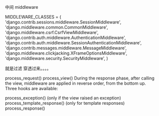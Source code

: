

中间 middleware


MIDDLEWARE_CLASSES = (
    'django.contrib.sessions.middleware.SessionMiddleware',
    'django.middleware.common.CommonMiddleware',
    'django.middleware.csrf.CsrfViewMiddleware',
    'django.contrib.auth.middleware.AuthenticationMiddleware',
    'django.contrib.auth.middleware.SessionAuthenticationMiddleware',
    'django.contrib.messages.middleware.MessageMiddleware',
    'django.middleware.clickjacking.XFrameOptionsMiddleware',
    'django.middleware.security.SecurityMiddleware',
)


就是过滤 穿透过来。。。。


process_request()
process_view()
During the response phase, after calling the view, middleware are applied in reverse order, from the bottom up. Three hooks are available:

process_exception() (only if the view raised an exception)
process_template_response() (only for template responses)
process_response()




